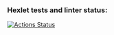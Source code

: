 ### Hexlet tests and linter status:
[![Actions Status](https://github.com/honest-niceman/java-project-71/workflows/hexlet-check/badge.svg)](https://github.com/honest-niceman/java-project-71/actions)